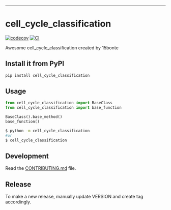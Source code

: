 
---
# cell_cycle_classification

[![codecov](https://codecov.io/gh/15bonte/cell_cycle_classification/branch/main/graph/badge.svg?token=cell_cycle_classification_token_here)](https://codecov.io/gh/15bonte/cell_cycle_classification)
[![CI](https://github.com/15bonte/cell_cycle_classification/actions/workflows/main.yml/badge.svg)](https://github.com/15bonte/cell_cycle_classification/actions/workflows/main.yml)

Awesome cell_cycle_classification created by 15bonte

## Install it from PyPI

```bash
pip install cell_cycle_classification
```

## Usage

```py
from cell_cycle_classification import BaseClass
from cell_cycle_classification import base_function

BaseClass().base_method()
base_function()
```

```bash
$ python -m cell_cycle_classification
#or
$ cell_cycle_classification
```

## Development

Read the [CONTRIBUTING.md](CONTRIBUTING.md) file.

## Release

To make a new release, manually update VERSION and create tag accordingly.

